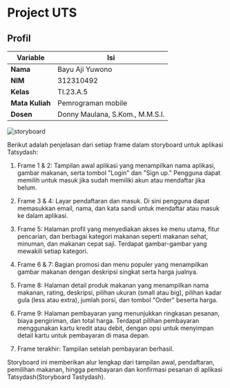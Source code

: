 # Project UTS

## Profil
| Variable | Isi |
| -------- | --- |
| **Nama** |Bayu Aji Yuwono|
| **NIM** | 312310492 |
| **Kelas** | TI.23.A.5 |
| **Mata Kuliah** | Pemrograman mobile |
| **Dosen** | Donny Maulana, S.Kom., M.M.S.I. |

![storyboard](https://github.com/user-attachments/assets/5e3f9cbc-f846-4ee0-a60e-e6a62c8785a7)

Berikut adalah penjelasan dari setiap frame dalam storyboard untuk aplikasi Tatsydash:

1. Frame 1 & 2: Tampilan awal aplikasi yang menampilkan nama aplikasi, gambar makanan, serta tombol "Login" dan "Sign up." Pengguna dapat memilih untuk masuk jika sudah memiliki akun atau mendaftar jika belum.

2. Frame 3 & 4: Layar pendaftaran dan masuk. Di sini pengguna dapat memasukkan email, nama, dan kata sandi untuk mendaftar atau masuk ke dalam aplikasi.

3. Frame 5: Halaman profil yang menyediakan akses ke menu utama, fitur pencarian, dan berbagai kategori makanan seperti makanan sehat, minuman, dan makanan cepat saji. Terdapat gambar-gambar yang mewakili setiap kategori.

4. Frame 6 & 7: Bagian promosi dan menu populer yang menampilkan gambar makanan dengan deskripsi singkat serta harga jualnya.

5. Frame 8: Halaman detail produk makanan yang menampilkan nama makanan, rating, deskripsi, pilihan ukuran (small atau big), pilihan kadar gula (less atau extra), jumlah porsi, dan tombol "Order" beserta harga.

6. Frame 9: Halaman pembayaran yang menunjukkan ringkasan pesanan, biaya pengiriman, dan total harga. Terdapat pilihan pembayaran menggunakan kartu kredit atau debit, dengan opsi untuk menyimpan detail kartu untuk pembayaran di masa depan.

7. Frame terakhir: Tampilan setelah pembayaran berhasil.

Storyboard ini memberikan alur lengkap dari tampilan awal, pendaftaran, pemilihan makanan, hingga pembayaran dan konfirmasi pesanan di aplikasi Tatsydash​(Storyboard Tastydash).

